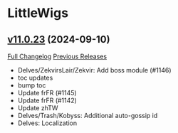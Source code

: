# LittleWigs

## [v11.0.23](https://github.com/BigWigsMods/LittleWigs/tree/v11.0.23) (2024-09-10)
[Full Changelog](https://github.com/BigWigsMods/LittleWigs/compare/v11.0.22...v11.0.23) [Previous Releases](https://github.com/BigWigsMods/LittleWigs/releases)

- Delves/ZekvirsLair/Zekvir: Add boss module (#1146)  
- toc updates  
- bump toc  
- Update frFR (#1145)  
- Update frFR (#1142)  
- Update zhTW  
- Delves/Trash/Kobyss: Additional auto-gossip id  
- Delves: Localization  
